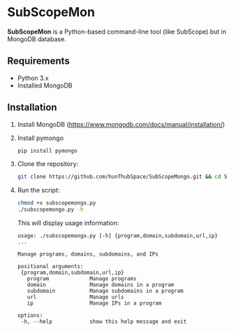 # SubScopeMon

**SubScopeMon** is a Python-based command-line tool (like SubScope) but in MongoDB database.

## Requirements
- Python 3.x
- Installed MongoDB

## Installation
1. Install MongoDB (https://www.mongodb.com/docs/manual/installation/)
2. Install pymongo
  
    ```bash
    pip install pymongo
    ```

3. Clone the repository:

   ```bash
   git clone https://github.com/hunThubSpace/SubScopeMongo.git && cd SubScopeMongo
   ```
   
4. Run the script:

    ```bash
    chmod +x subscopemongo.py
    ./subscopemongo.py -h
    ```
    
    This will display usage information:

    ```
   usage: ./subscopemongo.py [-h] {program,domain,subdomain,url,ip} ...
   
   Manage programs, domains, subdomains, and IPs
   
   positional arguments:
     {program,domain,subdomain,url,ip}
       program             Manage programs
       domain              Manage domains in a program
       subdomain           Manage subdomains in a program
       url                 Manage urls
       ip                  Manage IPs in a program
   
   options:
     -h, --help            show this help message and exit
    ```

